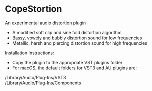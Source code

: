 # CopeStortion
An experimental audio distortion plugin

- A modified soft clip and sine fold distortion algorithm<br>
- Bassy, vowely and bubbly distortion sound for low frequencies<br>
- Metallic, harsh and piercing distortion sound for high frequencies<br>

Installation Instructions:<br>

- Copy the plugin to the appropriate VST plugins folder<br>
- For macOS, the default folders for VST3 and AU plugins are:<br>

/Library/Audio/Plug-Ins/VST3<br>
/Library/Audio/Plug-Ins/Components<br>
